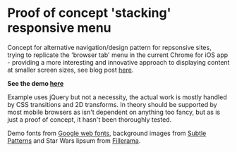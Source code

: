 Proof of concept 'stacking' responsive menu
===========================================

Concept for alternative navigation/design pattern for repsonsive sites, trying to replicate the 'browser tab' menu in the current Chrome for iOS app - providing a more interesting and innovative approach to displaying content at smaller screen sizes, see blog post [here](http://neilcarpenter.com/2012/09/proof-of-concept-stacking-responsive-menu).

**See the demo [here](http://neilcarpenter.com/demos/stack-menu)**

Example uses jQuery but not a necessity, the actual work is mostly handled by CSS transitions and 2D transforms. In theory should be supported by most mobile browsers as isn't dependent on anything too fancy, but as is just a proof of concept, it hasn't been thoroughly tested.

Demo fonts from [Google web fonts](http://www.google.com/webfonts), background images from [Subtle Patterns](http://subtlepatterns.com/) and Star Wars lipsum from [Fillerama](http://chrisvalleskey.com/fillerama/).